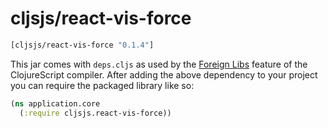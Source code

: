 # cljsjs/react-vis-force

[](dependency)
```clojure
[cljsjs/react-vis-force "0.1.4"]
```
[](/dependency)

This jar comes with `deps.cljs` as used by the [Foreign Libs][flibs] feature
of the ClojureScript compiler. After adding the above dependency to your project
you can require the packaged library like so:

```clojure
(ns application.core
  (:require cljsjs.react-vis-force))
```

[flibs]: https://github.com/clojure/clojurescript/wiki/Packaging-Foreign-Dependencies
